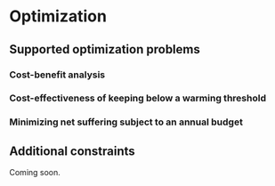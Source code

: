 # Optimization

## Supported optimization problems

### Cost-benefit analysis

### Cost-effectiveness of keeping below a warming threshold

### Minimizing net suffering subject to an annual budget

## Additional constraints

Coming soon.
